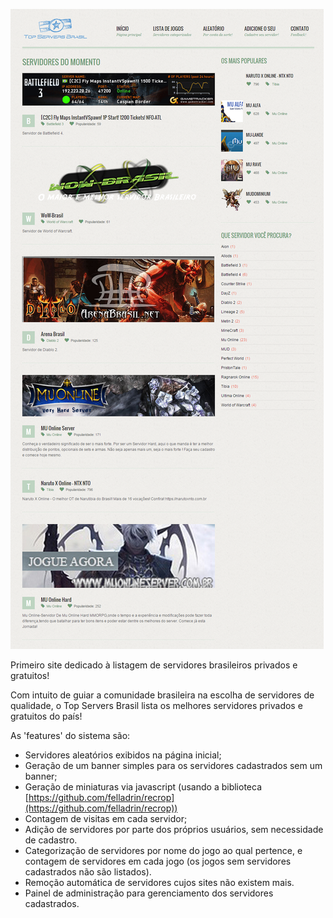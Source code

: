 [![Top Servers Brasil](images/projects/top-servers-brasil/top-servers-brasil.png)](images/projects/top-servers-brasil/top-servers-brasil.png)

Primeiro site dedicado à listagem de servidores brasileiros privados e gratuitos!

Com intuito de guiar a comunidade brasileira na escolha de servidores de qualidade, o Top Servers Brasil lista os melhores servidores privados e gratuitos do país!

As 'features' do sistema são:

- Servidores aleatórios exibidos na página inicial;
- Geração de um banner simples para os servidores cadastrados sem um banner;
- Geração de miniaturas via javascript (usando a biblioteca [https://github.com/felladrin/recrop](https://github.com/felladrin/recrop))
- Contagem de visitas em cada servidor;
- Adição de servidores por parte dos próprios usuários, sem necessidade de cadastro.
- Categorização de servidores por nome do jogo ao qual pertence, e contagem de servidores em cada jogo (os jogos sem servidores cadastrados não são listados).
- Remoção automática de servidores cujos sites não existem mais.
- Painel de administração para gerenciamento dos servidores cadastrados.